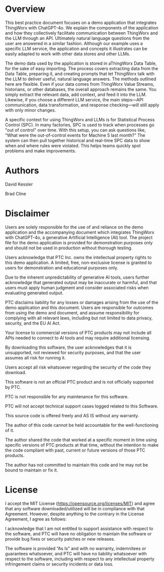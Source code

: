 # Overview

This best practice document focuses on a demo application that integrates ThingWorx with ChatGPT-4o. We explain the components of the application and how they collectively facilitate communication between ThingWorx and the LLM through an API. Ultimately natural language questions from the user are answered in a similar fashion. Although our example uses a specific LLM service, the application and concepts it illustrates can be easily adapted to work with other data stores and other LLMs. 

The demo data used by the application is stored in aThingWorx Data Table, for the sake of easy importing. The process covers extracting data from the Data Table, preparing it, and creating prompts that let ThingWorx talk with the LLM to deliver useful, natural language answers. The methods outlined here are flexible. Even if your data comes from ThingWorx Value Streams, historians, or other databases, the overall approach remains the same. You simply extract the relevant data, add context, and feed it into the LLM. Likewise, if you choose a different LLM service, the main steps—API communication, data transformation, and response checking—will still apply with only minor changes. 

A specific context for using ThingWorx and LLMs is for Statistical Process Control (SPC). In many factories, SPC is used to track when processes go "out of control" over time. With this setup, you can ask questions like, “What were the out-of-control events for Machine 5 last month?” The system can then pull together historical and real-time SPC data to show when and where rules were violated. This helps teams quickly spot problems and make improvements.

# Authors
David Kessler

Brad Cline

# Disclaimer
Users are solely responsible for the use of and reliance on the demo application and the accompanying document which integrates ThingWorx with ChatGPT-4o, a generative Artificial Intelligence (AI) tool. The project file for the demo application is provided for demonstration purposes only and should not be used in production without thorough testing.

Users acknowledge that PTC Inc. owns the intellectual property rights to this demo application. A limited, free, non-exclusive license is granted to users for demonstration and educational purposes only.

Due to the inherent unpredictability of generative AI tools, users further acknowledge that generated output may be inaccurate or harmful, and that users must apply human judgment and consider associated risks when evaluating generated output.

PTC disclaims liability for any losses or damages arising from the use of the demo application and this document. Users are responsible for outcomes from using the demo and document, and assume responsibility for complying with all relevant laws, including but not limited to data privacy, security, and the EU AI Act.

Your license to commercial versions of PTC products may not include all APIs needed to connect to AI tools and may require additional licensing.

By downloading this software, the user acknowledges that it is unsupported, not reviewed for security purposes, and that the user assumes all risk for running it.

Users accept all risk whatsoever regarding the security of the code they download.

This software is not an official PTC product and is not officially supported by PTC.

PTC is not responsible for any maintenance for this software.

PTC will not accept technical support cases logged related to this Software.

This source code is offered freely and AS IS without any warranty.

The author of this code cannot be held accountable for the well-functioning of it.

The author shared the code that worked at a specific moment in time using specific versions of PTC products at that time, without the intention to make the code compliant with past, current or future versions of those PTC products.

The author has not committed to maintain this code and he may not be bound to maintain or fix it.

# License
I accept the MIT License (https://opensource.org/licenses/MIT) and agree that any software downloaded/utilized will be in compliance with that Agreement. However, despite anything to the contrary in the License Agreement, I agree as follows:

I acknowledge that I am not entitled to support assistance with respect to the software, and PTC will have no obligation to maintain the software or provide bug fixes or security patches or new releases.

The software is provided “As Is” and with no warranty, indemnitees or guarantees whatsoever, and PTC will have no liability whatsoever with respect to the software, including with respect to any intellectual property infringement claims or security incidents or data loss.
